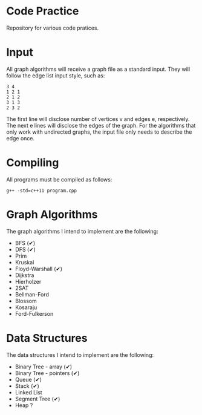 # Code Practice
Repository for various code pratices.

# Input

All graph algorithms will receive a graph file as a standard input.
They will follow the edge list input style, such as:
```
3 4
1 2 1
2 1 2
3 1 3
2 3 2
```
The first line will disclose number of vertices v and edges e, respectively. The
next e lines will disclose the edges of the graph. For the algorithms that only
work with undirected graphs, the input file only needs to describe the edge once.

# Compiling
All programs must be compiled as follows:
```
g++ -std=c++11 program.cpp
```
# Graph Algorithms
The graph algorithms I intend to implement are the following:
* BFS (✔)
* DFS (✔)
* Prim
* Kruskal
* Floyd-Warshall (✔)
* Dijkstra
* Hierholzer
* 2SAT
* Bellman-Ford
* Blossom
* Kosaraju
* Ford-Fulkerson

# Data Structures
The data structures I intend to implement are the following:
* Binary Tree - array (✔)
* Binary Tree - pointers (✔)
* Queue (✔)
* Stack (✔)
* Linked List
* Segment Tree (✔)
* Heap ?

